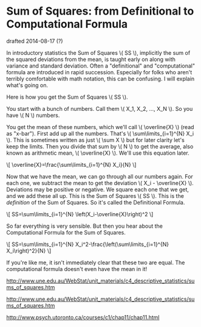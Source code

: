 # Sum of Squares: from Definitional to Computational Formula

drafted 2014-08-17 (?)

In introductory statistics the Sum of Squares \\( SS \\), implicitly the sum of the squared deviations from the mean, is taught early on along with variance and standard deviation. Often a "definitional" and "computational" formula are introduced in rapid succession. Especially for folks who aren't terribly comfortable with math notation, this can be confusing. I will explain what's going on.

Here is how you get the Sum of Squares \\( SS \\).

You start with a bunch of numbers. Call them \\( X_1, X_2, ..., X_N \\). So you have \\( N \\) numbers.

You get the mean of these numbers, which we'll call \\( \overline{X} \\) (read as "x-bar"). First add up all the numbers. That's \\( \sum\limits_{i=1}^{N} X_i \\). This is sometimes written as just \\( \sum X \\) but for later clarity let's keep the limits. Then you divide that sum by \\( N \\) to get the average, also known as arithmetic mean, \\( \overline{X} \\). We'll use this equation later.

\\[ \overline{X}=\frac{\sum\limits_{i=1}^{N} X_i}{N} \\]

Now that we have the mean, we can go through all our numbers again. For each one, we subtract the mean to get the deviation \\( X_i - \overline{X} \\). Deviations may be positive or negative. We square each one that we get, and we add these all up. This is the Sum of Squares \\( SS \\). This is the <em>definition</em> of the Sum of Squares. So it's called the Definitional Formula.

\\[ SS=\sum\limits_{i=1}^{N} \left(X_i-\overline{X}\right)^2 \\]

So far everything is very sensible. But then you hear about the Computational Formula for the Sum of Squares.

\\[ SS=\sum\limits_{i=1}^{N} X_i^2-\frac{\left(\sum\limits_{i=1}^{N} X_i\right)^2}{N} \\]

If you're like me, it isn't immediately clear that these two are equal. The computational formula doesn't even have the mean in it!

http://www.une.edu.au/WebStat/unit_materials/c4_descriptive_statistics/sums_of_squares.htm

http://www.une.edu.au/WebStat/unit_materials/c4_descriptive_statistics/sums_of_squares.htm

http://www.psych.utoronto.ca/courses/c1/chap11/chap11.html
